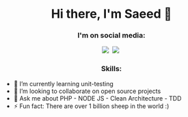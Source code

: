 <!--
**SaeedNikmehr/SaeedNikmehr** is a ✨ _special_ ✨ repository because its `README.md` (this file) appears on your GitHub profile.

Here are some ideas to get you started:

- 🔭 I’m currently working on ...
- 🌱 I’m currently learning ...
- 👯 I’m looking to collaborate on ...
- 🤔 I’m looking for help with ...
- 💬 Ask me about ...
- 📫 How to reach me: ...
- 😄 Pronouns: ...
- ⚡ Fun fact: ...
-->

<h1 align="center">Hi there, I'm Saeed 👋</h1>

<h3 align="center">
   <strong>
     I'm on social media:
   </strong>
</h3>

<p align="center">
  <a href="www.linkedin.com/in/saeednikmehr"><img src="https://img.shields.io/badge/LinkedIn-0077B5?style=for-the-badge&logo=linkedin&logoColor=white"/></a>&nbsp;
  <a href="mailto:hovalkafi@gmail.com?subject=Mail From GitHub Profile"><img src="https://img.shields.io/badge/Gmail-D14836?style=for-the-badge&logo=gmail&logoColor=white"/></a>&nbsp;
</p>

<h3 align="center">
   <strong>
     Skills:
   </strong>
</h3>


</p>

- 🌱 I’m currently learning unit-testing
- 👯 I’m looking to collaborate on open source projects
- 💬 Ask me about PHP - NODE JS - Clean Architecture - TDD
- ⚡ Fun fact: There are over 1 billion sheep in the world :)


